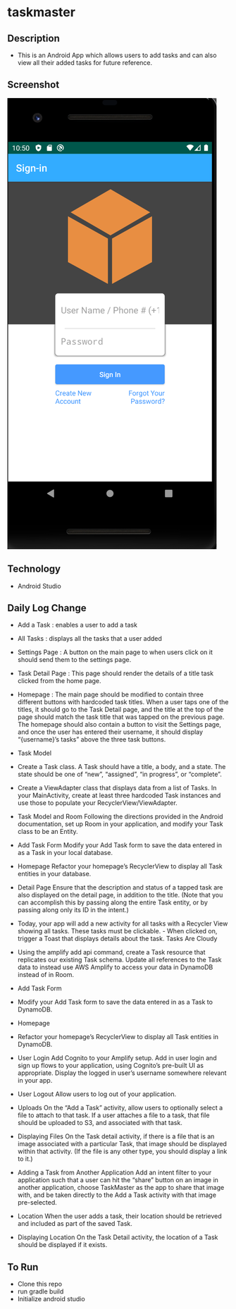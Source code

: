 # taskmaster

## Description
- This is an Android App which allows users to add tasks and can also view all their added tasks for future reference.


## Screenshot

![screenshot](https://github.com/jjblues86/taskmaster/blob/master/screenshots/Screen%20Shot%201398-12-06%20at%2010.50.09%20AM.png)

## Technology
- Android Studio

## Daily Log Change
- Add a Task : enables a user to add a task
- All Tasks : displays all the tasks that a user added
- Settings Page : A button on the main page to when users click on it should send them to the settings page.
- Task Detail Page : This page should render the details of a title task clicked from the home page.
- Homepage : The main page should be modified to contain three different buttons with hardcoded task titles. When a user taps one of the titles, it should go to the Task Detail page, and the title at the top of the page should match the task title that was tapped on the previous page.
             The homepage should also contain a button to visit the Settings page, and once the user has entered their username, it should display “{username}’s tasks” above the three task buttons.
- Task Model
- Create a Task class. A Task should have a title, a body, and a state. The state should be one of “new”, “assigned”, “in progress”, or “complete”.
- Create a ViewAdapter class that displays data from a list of Tasks.
In your MainActivity, create at least three hardcoded Task instances and use those to populate your RecyclerView/ViewAdapter.
- Task Model and Room
  Following the directions provided in the Android documentation, set up Room in your application, and modify your Task class to be an Entity.
- Add Task Form
  Modify your Add Task form to save the data entered in as a Task in your local database.
- Homepage
  Refactor your homepage’s RecyclerView to display all Task entities in your database.
- Detail Page
  Ensure that the description and status of a tapped task are also displayed on the detail page, in addition to the title. (Note that you can accomplish this by passing along the entire Task entity, or by passing along only its ID in the intent.)
- Today, your app will add a new activity for all tasks with a Recycler View showing all tasks. These tasks must be clickable. - When clicked on, trigger a Toast that displays details about the task.
Tasks Are Cloudy
- Using the amplify add api command, create a Task resource that replicates our existing Task schema. Update all references to the Task data to instead use AWS Amplify to access your data in DynamoDB instead of in Room.

- Add Task Form
- Modify your Add Task form to save the data entered in as a Task to DynamoDB.

- Homepage
- Refactor your homepage’s RecyclerView to display all Task entities in DynamoDB.

- User Login
Add Cognito to your Amplify setup. Add in user login and sign up flows to your application, using Cognito’s pre-built UI as appropriate. Display the logged in user’s username somewhere relevant in your app.

- User Logout
Allow users to log out of your application.

- Uploads
On the “Add a Task” activity, allow users to optionally select a file to attach to that task. If a user attaches a file to a task, that file should be uploaded to S3, and associated with that task.

- Displaying Files
On the Task detail activity, if there is a file that is an image associated with a particular Task, that image should be displayed within that activity. (If the file is any other type, you should display a link to it.)

- Adding a Task from Another Application
Add an intent filter to your application such that a user can hit the “share” button on an image in another application, choose TaskMaster as the app to share that image with, and be taken directly to the Add a Task activity with that image pre-selected.

- Location
When the user adds a task, their location should be retrieved and included as part of the saved Task.

- Displaying Location
On the Task Detail activity, the location of a Task should be displayed if it exists.

## To Run
- Clone this repo
- run gradle build
- Initialize android studio
